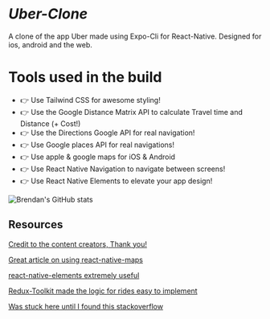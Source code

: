 # ***Uber-Clone***

A clone of the app Uber made using Expo-Cli for React-Native. Designed for ios, android and the web.

# Tools used in the build

- 👉  Use Tailwind CSS for awesome styling!
- 👉  Use the Google Distance Matrix API to calculate Travel time and Distance (+ Cost!)
- 👉  Use the Directions Google API for real navigation!
- 👉  Use Google places API for real navigations!
- 👉  Use apple & google maps for iOS & Android 
- 👉  Use React Native Navigation to navigate between screens!
- 👉  Use React Native Elements to elevate your app design!


![Brendan's GitHub stats](https://github-readme-stats.vercel.app/api?username=bfrisbyh92&show_icons=true&theme=radical)

## **Resources**

[Credit to the content creators, Thank you!](https://www.youtube.com/watch?v=bvn_HYpix6s&t=3522s)

[Great article on using react-native-maps](https://blog.logrocket.com/react-native-maps-introduction/)

[react-native-elements extremely useful](https://reactnativeelements.com/)

[Redux-Toolkit made the logic for rides easy to implement](https://redux-toolkit.js.org/)

[Was stuck here until I found this stackoverflow](https://stackoverflow.com/questions/68907223/reducer-in-react-native-not-working-not-a-function/69039012#69039012)
